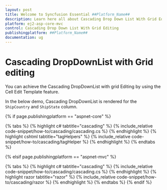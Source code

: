 ```yaml
---
layout: post
title: Welcome to Syncfusion Essential ##Platform_Name##
description: Learn here all about Cascading Drop Down List With Grid Editing of Syncfusion Essential ##Platform_Name## widgets based on HTML5 and jQuery.
platform: ej2-asp-core-mvc
control: Cascading Drop Down List With Grid Editing
publishingplatform: ##Platform_Name##
documentation: ug
---
```



# Cascading DropDownList with Grid editing

You can achieve the Cascading DropDownList with grid Editing by using the Cell Edit Template feature.

In the below demo, Cascading DropDownList is rendered for the `ShipCountry` and `ShipState` column.

{% if page.publishingplatform == "aspnet-core" %}

{% tabs %}
{% highlight c# tabtitle="cascading" %}
{% include_relative code-snippet/how-to/cascading/cascading.cs %}
{% endhighlight %}
{% highlight cshtml tabtitle="tagHelpers" %}
{% include_relative code-snippet/how-to/cascading/tagHelper %}
{% endhighlight %}
{% endtabs %}

{% elsif page.publishingplatform == "aspnet-mvc" %}

{% tabs %}
{% highlight c# tabtitle="cascading" %}
{% include_relative code-snippet/how-to/cascading/cascading.cs %}
{% endhighlight %}
{% highlight razor tabtitle="razor" %}
{% include_relative code-snippet/how-to/cascading/razor %}
{% endhighlight %}
{% endtabs %}
{% endif %}

